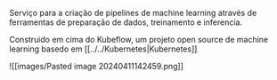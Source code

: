 Serviço para a criação de pipelines de machine learning através de ferramentas de preparação de dados, treinamento e inferencia.

Construido em cima do Kubeflow, um projeto open source de machine learning basedo em [[../../Kubernetes|Kubernetes]]

![[images/Pasted image 20240411142459.png]]


